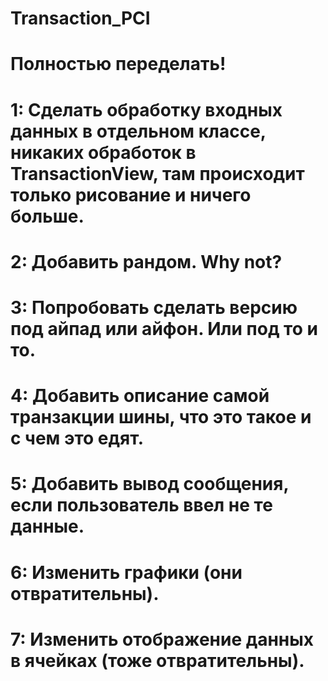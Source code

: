 # Transaction_PCI
# Полностью переделать!
# 1: Сделать обработку входных данных в отдельном классе, никаких обработок в TransactionView, там происходит только рисование и ничего больше. 
# 2: Добавить рандом. Why not?
# 3: Попробовать сделать версию под айпад или айфон. Или под то и то.
# 4: Добавить описание самой транзакции шины, что это такое и с чем это едят.
# 5: Добавить вывод сообщения, если пользователь ввел не те данные.
# 6: Изменить графики (они отвратительны).
# 7: Изменить отображение данных в ячейках (тоже отвратительны).
